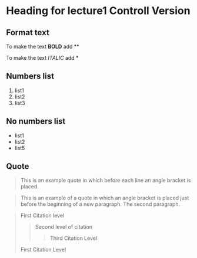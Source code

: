 # Heading for lecture1 Controll Version

## Format text

To make the text **BOLD** add **

To make the text *ITALIC* add *

## Numbers list

1. list1
2. list2
3. list3

## No numbers list

* list1
* list2
* list5

## Quote

> This is an example quote
>in which before each line
>an angle bracket is placed.

>This is an example of a quote
in which an angle bracket
is placed just before the beginning of a new paragraph.
>The second paragraph.

> First Citation level
>> Second level of citation
>>> Third Citation Level
>
>First Citation Level

